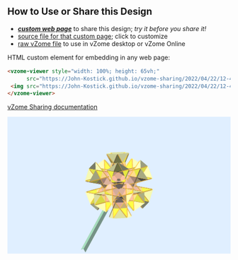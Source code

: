
## How to Use or Share this Design

 - [***custom web page***][post] to share this design; *try it before you share it!*
 - [source file for that custom page][source]; click to customize
 - [raw vZome file][raw] to use in vZome desktop or vZome Online
 
 HTML custom element for embedding in any web page:
 ```html
<vzome-viewer style="width: 100%; height: 65vh;"
       src="https://John-Kostick.github.io/vzome-sharing/2022/04/22/12-45-53-TI-as-10-axis-Doubled/TI-as-10-axis-Doubled.vZome" >
  <img src="https://John-Kostick.github.io/vzome-sharing/2022/04/22/12-45-53-TI-as-10-axis-Doubled/TI-as-10-axis-Doubled.png" />
</vzome-viewer>
 ```

[vZome Sharing documentation](https://vzome.github.io/vzome/sharing.html#how-it-works)

![Image](<TI-as-10-axis-Doubled.png>)


[post]: <https://John-Kostick.github.io/vzome-sharing/2022/04/22/TI-as-10-axis-Doubled-12-45-53.html>
[source]: <https://github.com/John-Kostick/vzome-sharing/edit/main/_posts/2022-04-22-TI-as-10-axis-Doubled-12-45-53.md>
[raw]: <https://raw.githubusercontent.com/John-Kostick/vzome-sharing/main/2022/04/22/12-45-53-TI-as-10-axis-Doubled/TI-as-10-axis-Doubled.vZome>